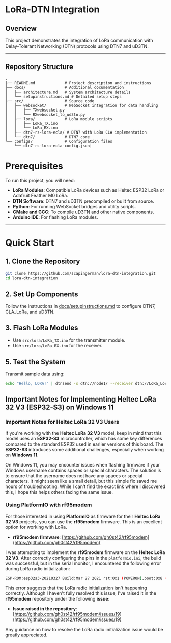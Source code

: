 # LoRa-DTN Integration

## Overview

This project demonstrates the integration of LoRa communication with Delay-Tolerant Networking (DTN) protocols using DTN7 and uD3TN. 

---

## Repository Structure

```plaintext
.
├── README.md             # Project description and instructions
├── docs/                 # Additional documentation
│   ├── architecture.md   # System architecture details
│   └── setupinstructions.md # Detailed setup steps
├── src/                  # Source code
│   ├── websocket/        # WebSocket integration for data handling
│   │   ├── TXwebsocket.py
│   │   └── RXwebsocket_to_ud3tn.py
│   ├── lora/             # LoRa module scripts
│   │   ├── LoRa_TX.ino
│   │   └── LoRa_RX.ino
│   ├── dtn7-rs-lora-ecla/ # DTN7 with LoRa CLA implementation
│   └── dtn7/             # DTN7 core
└── configs/              # Configuration files
    └── dtn7-rs-lora-ecla-config.json│   

```
# Prerequisites

To run this project, you will need:

- **LoRa Modules**: Compatible LoRa devices such as Heltec ESP32 LoRa or Adafruit Feather M0 LoRa.
- **DTN Software**: DTN7 and uD3TN precompiled or built from source.
- **Python**: For running WebSocket bridges and utility scripts.
- **CMake and GCC**: To compile uD3TN and other native components.
- **Arduino IDE**: For flashing LoRa modules.

---

# Quick Start

## 1. Clone the Repository
```bash
git clone https://github.com/scapingerman/lora-dtn-integration.git
cd lora-dtn-integration
```

## 2. Set Up Components
Follow the instructions in [docs/setupinstructions.md](docs/setupinstructions.md) to configure DTN7, CLA_LoRa, and uD3TN.

## 3. Flash LoRa Modules
- Use `src/lora/LoRa_TX.ino` for the transmitter module.
- Use `src/lora/LoRa_RX.ino` for the receiver.

## 5. Test the System
Transmit sample data using:

```bash
echo "Hello, LORA!" | dtnsend -s dtn://node1/ --receiver dtn://LoRa_Local/echo
```


## Important Notes for Implementing **Heltec LoRa 32 V3** (ESP32-S3) on **Windows 11**

### Important Notes for **Heltec LoRa 32 V3** Users
If you're working with the **Heltec LoRa 32 V3** model, keep in mind that this model uses an **ESP32-S3** microcontroller, which has some key differences compared to the standard ESP32 used in earlier versions of this board. The **ESP32-S3** introduces some additional challenges, especially when working on **Windows 11**.

On Windows 11, you may encounter issues when flashing firmware if your Windows username contains spaces or special characters. The solution is to ensure that the username does not have any spaces or special characters. It might seem like a small detail, but this simple fix saved me hours of troubleshooting. While I can't find the exact link where I discovered this, I hope this helps others facing the same issue.

### Using **PlatformIO** with **rf95modem**
For those interested in using **PlatformIO** as firmware for their **Heltec LoRa 32 V3** projects, you can use the **rf95modem** firmware. This is an excellent option for working with LoRa.

- **rf95modem firmware**: [https://github.com/gh0st42/rf95modem](https://github.com/gh0st42/rf95modem)

I was attempting to implement the **rf95modem** firmware on the **Heltec LoRa 32 V3**. After correctly configuring the pins in the `platformio.ini`, the build was successful, but in the serial monitor, I encountered the following error during LoRa radio initialization:
```bash
ESP-ROM:esp32s3-20210327 Build:Mar 27 2021 rst:0x1 (POWERON),boot:0x8 (SPI_FAST_FLASH_BOOT) SPIWP:0xee mode:DIO, clock div:1 load:0x3fce3808,len:0x4bc load:0x403c9700,len:0xbd8 load:0x403cc700,len:0x2a0c entry 0x403c98d0 rf95modem firmware (v0.7.4) Copyright (c) 2018, 2019 Lars Baumgaertner +FAIL: LoRa radio init
```
This error suggests that the LoRa radio initialization isn't happening correctly. Although I haven't fully resolved this issue, I've raised it in the **rf95modem** repository under the following **issue**:

- **Issue raised in the repository**: [https://github.com/gh0st42/rf95modem/issues/19](https://github.com/gh0st42/rf95modem/issues/19)

Any guidance on how to resolve the LoRa radio initialization issue would be greatly appreciated.

